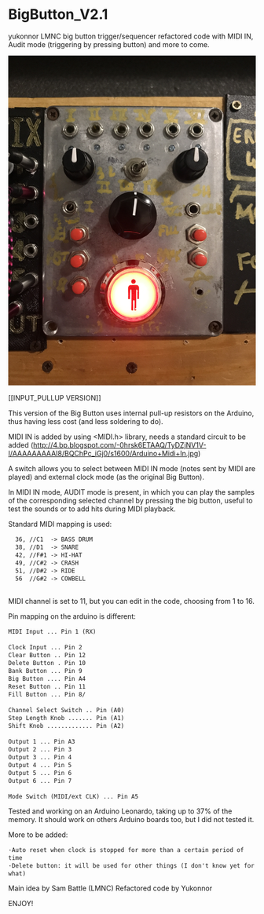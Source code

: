 # BigButton_V2.1
yukonnor LMNC big button trigger/sequencer refactored code with MIDI IN, Audit mode (triggering by pressing button) and more to come.

![Preview](https://raw.githubusercontent.com/mexbeb/BigButton_V2.1/main/BB_MIDI.JPG)

[[INPUT_PULLUP VERSION]]

This version of the Big Button uses internal pull-up resistors on the Arduino, thus having less cost (and less soldering to do).

MIDI IN is added by using <MIDI.h> library, needs a standard circuit to be added (http://4.bp.blogspot.com/-0hrsk6ETAAQ/TyDZjNV1V-I/AAAAAAAAAI8/BQChPc_iGj0/s1600/Arduino+Midi+In.jpg)

A switch allows you to select between MIDI IN mode (notes sent by MIDI are played) and external clock mode (as the original Big Button).

In MIDI IN mode, AUDIT mode is present, in which you can play the samples of the corresponding selected channel by pressing the big button, useful to test the sounds or to add hits during MIDI playback.

Standard MIDI mapping is used:
```
  36, //C1  -> BASS DRUM
  38, //D1  -> SNARE  
  42, //F#1 -> HI-HAT  
  49, //C#2 -> CRASH  
  51, //D#2 -> RIDE 
  56  //G#2 -> COWBELL
  
  ```
  
  
MIDI channel is set to 11, but you can edit in the code, choosing from 1 to 16.



Pin mapping on the arduino is different:
```
MIDI Input ... Pin 1 (RX)

Clock Input ... Pin 2 
Clear Button .. Pin 12 
Delete Button . Pin 10 
Bank Button ... Pin 9 
Big Button .... Pin A4 
Reset Button .. Pin 11 
Fill Button ... Pin 8/

Channel Select Switch .. Pin (A0) 
Step Length Knob ....... Pin (A1) 
Shift Knob ............. Pin (A2)

Output 1 ... Pin A3
Output 2 ... Pin 3
Output 3 ... Pin 4
Output 4 ... Pin 5
Output 5 ... Pin 6
Output 6 ... Pin 7

Mode Switch (MIDI/ext CLK) ... Pin A5
```
Tested and working on an Arduino Leonardo, taking up to 37% of the memory. It should work on others Arduino boards too, but I did not tested it.


More to be added:
```
·Auto reset when clock is stopped for more than a certain period of time
·Delete button: it will be used for other things (I don't know yet for what)

```


Main idea by Sam Battle (LMNC)
Refactored code by Yukonnor


ENJOY!

